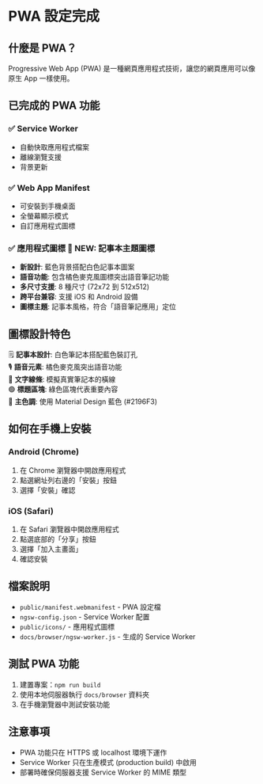 # PWA 設定完成

## 什麼是 PWA？

Progressive Web App (PWA) 是一種網頁應用程式技術，讓您的網頁應用可以像原生 App 一樣使用。

## 已完成的 PWA 功能

### ✅ Service Worker

- 自動快取應用程式檔案
- 離線瀏覽支援
- 背景更新

### ✅ Web App Manifest

- 可安裝到手機桌面
- 全螢幕顯示模式
- 自訂應用程式圖標

### ✅ 應用程式圖標 🎨 **NEW: 記事本主題圖標**

- **新設計**: 藍色背景搭配白色記事本圖案
- **語音功能**: 包含橘色麥克風圖標突出語音筆記功能
- **多尺寸支援**: 8 種尺寸 (72x72 到 512x512)
- **跨平台兼容**: 支援 iOS 和 Android 設備
- **圖標主題**: 記事本風格，符合「語音筆記應用」定位

## 圖標設計特色

🗒️ **記事本設計**: 白色筆記本搭配藍色裝訂孔  
🎙️ **語音元素**: 橘色麥克風突出語音功能  
📝 **文字線條**: 模擬真實筆記本的橫線  
🟢 **標題區塊**: 綠色區塊代表重要內容  
🔵 **主色調**: 使用 Material Design 藍色 (#2196F3)

## 如何在手機上安裝

### Android (Chrome)

1. 在 Chrome 瀏覽器中開啟應用程式
2. 點選網址列右邊的「安裝」按鈕
3. 選擇「安裝」確認

### iOS (Safari)

1. 在 Safari 瀏覽器中開啟應用程式
2. 點選底部的「分享」按鈕
3. 選擇「加入主畫面」
4. 確認安裝

## 檔案說明

- `public/manifest.webmanifest` - PWA 設定檔
- `ngsw-config.json` - Service Worker 配置
- `public/icons/` - 應用程式圖標
- `docs/browser/ngsw-worker.js` - 生成的 Service Worker

## 測試 PWA 功能

1. 建置專案：`npm run build`
2. 使用本地伺服器執行 `docs/browser` 資料夾
3. 在手機瀏覽器中測試安裝功能

## 注意事項

- PWA 功能只在 HTTPS 或 localhost 環境下運作
- Service Worker 只在生產模式 (production build) 中啟用
- 部署時確保伺服器支援 Service Worker 的 MIME 類型
